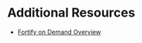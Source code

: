 # Additional Resources

- [Fortify on Demand Overview](https://www.youtube.com/watch?time_continue=11&v=3pqc-vSr0Yo&feature=emb_logo)

